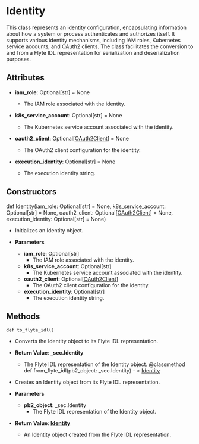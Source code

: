 # Identity

This class represents an identity configuration, encapsulating information about how a system or process authenticates and authorizes itself. It supports various identity mechanisms, including IAM roles, Kubernetes service accounts, and OAuth2 clients. The class facilitates the conversion to and from a Flyte IDL representation for serialization and deserialization purposes.

## Attributes

- **iam_role**: Optional[str] = None
  - The IAM role associated with the identity.

- **k8s_service_account**: Optional[str] = None
  - The Kubernetes service account associated with the identity.

- **oauth2_client**: Optional[[OAuth2Client](flytekit_models_security_oauth2client)] = None
  - The OAuth2 client configuration for the identity.

- **execution_identity**: Optional[str] = None
  - The execution identity string.

## Constructors
def Identity(iam_role: Optional[str] = None, k8s_service_account: Optional[str] = None, oauth2_client: Optional[[OAuth2Client](flytekit_models_security_oauth2client)] = None, execution_identity: Optional[str] = None)
-  Initializes an Identity object.
- **Parameters**

  - **iam_role**: Optional[str]
    - The IAM role associated with the identity.
  - **k8s_service_account**: Optional[str]
    - The Kubernetes service account associated with the identity.
  - **oauth2_client**: Optional[[OAuth2Client](flytekit_models_security_oauth2client)]
    - The OAuth2 client configuration for the identity.
  - **execution_identity**: Optional[str]
    - The execution identity string.



## Methods
```@classmethod
def to_flyte_idl()
```
-  Converts the Identity object to its Flyte IDL representation.

- **Return Value**:
**_sec.Identity**
  - The Flyte IDL representation of the Identity object.
@classmethod
def from_flyte_idl(pb2_object: _sec.Identity) - > [Identity](flytekit_models_security_identity)
-  Creates an Identity object from its Flyte IDL representation.
- **Parameters**

  - **pb2_object**: _sec.Identity
    - The Flyte IDL representation of the Identity object.

- **Return Value**:
**[Identity](flytekit_models_security_identity)**
  - An Identity object created from the Flyte IDL representation.
